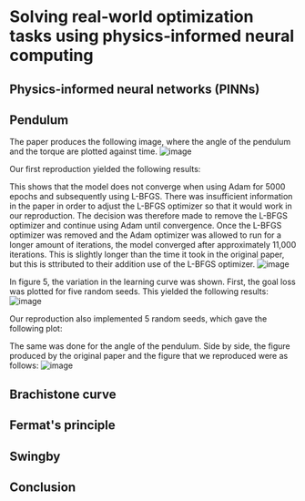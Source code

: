 # Solving real‑world optimization tasks using physics‑informed neural computing
## Physics-informed neural networks (PINNs)


## Pendulum
The paper produces the following image, where the angle of the pendulum and the torque are plotted against time.
![image](https://github.com/emmadebruin/emmadebruin.github.io/assets/165269949/0a0f63d8-eaa0-4d7d-9b4a-3f0163460b6b)

Our first reproduction yielded the following results:

This shows that the model does not converge when using Adam for 5000 epochs and subsequently using L-BFGS. There was insufficient information in the paper in order to adjust the L-BFGS optimizer so that it would work in our reproduction. The decision was therefore made to remove the L-BFGS optimizer and continue using Adam until convergence. Once the L-BFGS optimizer was removed and the Adam optimizer was allowed to run for a longer amount of iterations, the model converged after approximately 11,000 iterations. This is slightly longer than the time it took in the original paper, but this is sttributed to their addition use of the L-BFGS optimizer.
![image](https://github.com/emmadebruin/emmadebruin.github.io/assets/165269949/fbd21380-4a54-4efc-a0c4-70a8f3c1fa4d)

In figure 5, the variation in the learning curve was shown. First, the goal loss was plotted for five random seeds. This yielded the following results:
![image](https://github.com/emmadebruin/emmadebruin.github.io/assets/165269949/bd4658ee-4823-43e4-8fb8-45bde09a2575)

Our reproduction also implemented 5 random seeds, which gave the following plot:

The same was done for the angle of the pendulum. Side by side, the figure produced by the original paper and the figure that we reproduced were as follows:
![image](https://github.com/emmadebruin/emmadebruin.github.io/assets/165269949/6141b447-facb-4e54-bc19-b814031e6025)




## Brachistone curve

## Fermat's principle

## Swingby

## Conclusion
